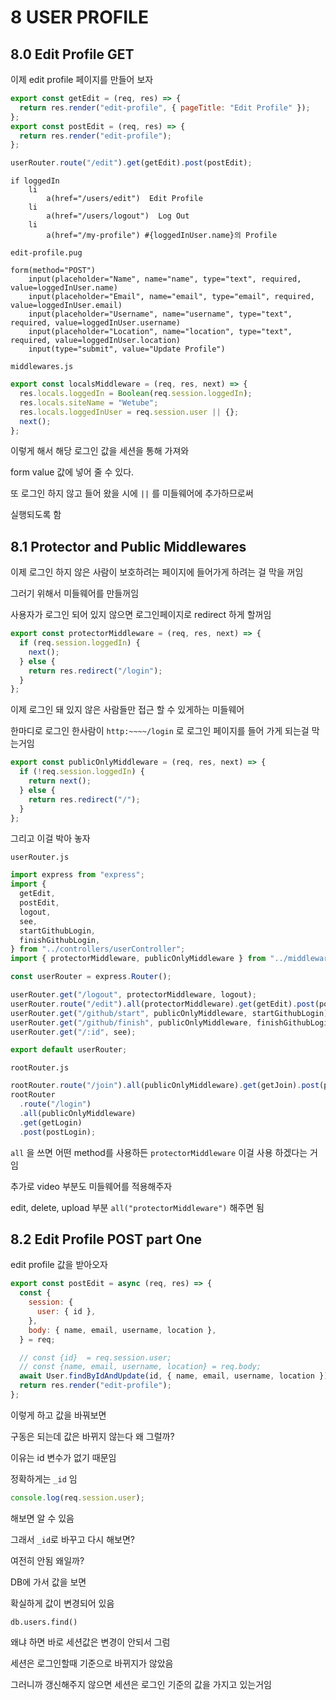 # 8 USER PROFILE

## 8.0 Edit Profile GET

이제 edit profile 페이지를 만들어 보자

```js
export const getEdit = (req, res) => {
  return res.render("edit-profile", { pageTitle: "Edit Profile" });
};
export const postEdit = (req, res) => {
  return res.render("edit-profile");
};
```

```js
userRouter.route("/edit").get(getEdit).post(postEdit);
```

```pug
if loggedIn
    li
        a(href="/users/edit")  Edit Profile
    li
        a(href="/users/logout")  Log Out
    li
        a(href="/my-profile") #{loggedInUser.name}의 Profile
```

`edit-profile.pug`

```pug
form(method="POST")
    input(placeholder="Name", name="name", type="text", required, value=loggedInUser.name)
    input(placeholder="Email", name="email", type="email", required, value=loggedInUser.email)
    input(placeholder="Username", name="username", type="text", required, value=loggedInUser.username)
    input(placeholder="Location", name="location", type="text", required, value=loggedInUser.location)
    input(type="submit", value="Update Profile")
```

`middlewares.js`

```js
export const localsMiddleware = (req, res, next) => {
  res.locals.loggedIn = Boolean(req.session.loggedIn);
  res.locals.siteName = "Wetube";
  res.locals.loggedInUser = req.session.user || {};
  next();
};
```

이렇게 해서 해당 로그인 값을 세션을 통해 가져와

form value 값에 넣어 줄 수 있다.

또 로그인 하지 않고 들어 왔을 시에 `||` 를 미들웨어에 추가하므로써

실행되도록 함

## 8.1 Protector and Public Middlewares

이제 로그인 하지 않은 사람이 보호하려는 페이지에 들어가게 하려는 걸 막을 꺼임

그러기 위해서 미들웨어를 만들꺼임

사용자가 로그인 되어 있지 않으면 로그인페이지로 redirect 하게 할꺼임

```js
export const protectorMiddleware = (req, res, next) => {
  if (req.session.loggedIn) {
    next();
  } else {
    return res.redirect("/login");
  }
};
```

이제 로그인 돼 있지 않은 사람들만 접근 할 수 있게하는 미들웨어

한마디로 로그인 한사람이 `http:~~~~/login` 로 로그인 페이지를 들어 가게 되는걸 막는거임

```js
export const publicOnlyMiddleware = (req, res, next) => {
  if (!req.session.loggedIn) {
    return next();
  } else {
    return res.redirect("/");
  }
};
```

그리고 이걸 박아 놓자

`userRouter.js`

```js
import express from "express";
import {
  getEdit,
  postEdit,
  logout,
  see,
  startGithubLogin,
  finishGithubLogin,
} from "../controllers/userController";
import { protectorMiddleware, publicOnlyMiddleware } from "../middlewares";

const userRouter = express.Router();

userRouter.get("/logout", protectorMiddleware, logout);
userRouter.route("/edit").all(protectorMiddleware).get(getEdit).post(postEdit);
userRouter.get("/github/start", publicOnlyMiddleware, startGithubLogin);
userRouter.get("/github/finish", publicOnlyMiddleware, finishGithubLogin);
userRouter.get("/:id", see);

export default userRouter;
```

`rootRouter.js`

```js
rootRouter.route("/join").all(publicOnlyMiddleware).get(getJoin).post(postJoin);
rootRouter
  .route("/login")
  .all(publicOnlyMiddleware)
  .get(getLogin)
  .post(postLogin);
```

`all` 을 쓰면 어떤 method를 사용하든 `protectorMiddleware` 이걸 사용 하겠다는 거임

추가로 video 부분도 미들웨어를 적용해주자

edit, delete, upload 부분 `all("protectorMiddleware")` 해주면 됨

## 8.2 Edit Profile POST part One

edit profile 값을 받아오자

```js
export const postEdit = async (req, res) => {
  const {
    session: {
      user: { id },
    },
    body: { name, email, username, location },
  } = req;

  // const {id}  = req.session.user;
  // const {name, email, username, location} = req.body;
  await User.findByIdAndUpdate(id, { name, email, username, location });
  return res.render("edit-profile");
};
```

이렇게 하고 값을 바꿔보면

구동은 되는데 값은 바뀌지 않는다 왜 그럴까?

이유는 id 변수가 없기 때문임

정확하게는 `_id` 임

```js
console.log(req.session.user);
```

해보면 알 수 있음

그래서 `_id`로 바꾸고 다시 해보면?

여전히 안됨 왜일까?

DB에 가서 값을 보면

확실하게 값이 변경되어 있음

```
db.users.find()
```

왜냐 하면 바로 세션값은 변경이 안되서 그럼

세션은 로그인할때 기준으로 바뀌지가 않았음

그러니까 갱신해주지 않으면 세션은 로그인 기준의 값을 가지고 있는거임

